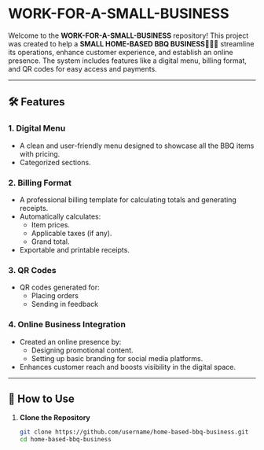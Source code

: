 # WORK-FOR-A-SMALL-BUSINESS

Welcome to the **WORK-FOR-A-SMALL-BUSINESS** repository! This project was created to help a **SMALL HOME-BASED BBQ BUSINESS🍖🔥🍢** streamline its operations, enhance customer experience, and establish an online presence. The system includes features like a digital menu, billing format, and QR codes for easy access and payments.

---

## 🛠️ Features

### 1. **Digital Menu**
   - A clean and user-friendly menu designed to showcase all the BBQ items with pricing.
   - Categorized sections.
   
### 2. **Billing Format**
   - A professional billing template for calculating totals and generating receipts.
   - Automatically calculates:
     - Item prices.
     - Applicable taxes (if any).
     - Grand total.
   - Exportable and printable receipts.

### 3. **QR Codes**
   - QR codes generated for:
     - Placing orders
     - Sending in feedback
   
### 4. **Online Business Integration**
   - Created an online presence by:
     - Designing promotional content.
     - Setting up basic branding for social media platforms.
   - Enhances customer reach and boosts visibility in the digital space.

---

## 🚀 How to Use

1. **Clone the Repository**
   ```bash
   git clone https://github.com/username/home-based-bbq-business.git
   cd home-based-bbq-business
